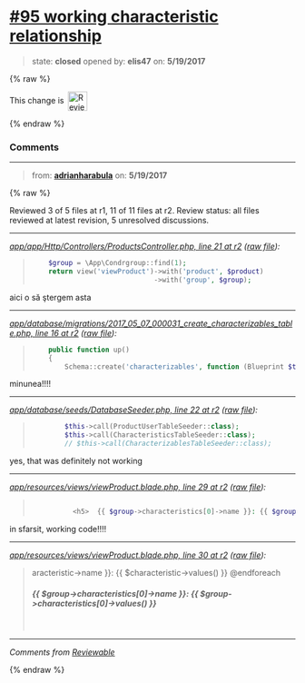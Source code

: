 # [\#95 working characteristic relationship](https://github.com/adrianharabula/condr/pull/95)

> state: **closed** opened by: **elis47** on: **5/19/2017**

{% raw %}


<!-- Reviewable:start -->
This change is [<img src="https://reviewable.io/review_button.svg" height="34" align="absmiddle" alt="Reviewable"/>](https://reviewable.io/reviews/adrianharabula/condr/95)
<!-- Reviewable:end -->

{% endraw %}


### Comments

---
> from: [**adrianharabula**](https://github.com/adrianharabula/condr/pull/95#issuecomment-302641810) on: **5/19/2017**

{% raw %}




Reviewed 3 of 5 files at r1, 11 of 11 files at r2.
Review status: all files reviewed at latest revision, 5 unresolved discussions.

---

*[app/app/Http/Controllers/ProductsController.php, line 21 at r2](https://reviewable.io:443/reviews/adrianharabula/condr/95#-KkUk0RkjucoTYYnycG2:-KkUk0RkjucoTYYnycG3:b-b4nfrw) ([raw file](https://github.com/adrianharabula/condr/blob/2b8b9d1809aa97df3e23955c03bb14baf842af22/app/app/Http/Controllers/ProductsController.php#L21)):*
> ```PHP
>     $group = \App\Condrgroup::find(1);
>     return view('viewProduct')->with('product', $product)
>                               ->with('group', $group);
> ```

aici o să ştergem asta

---

*[app/database/migrations/2017_05_07_000031_create_characterizables_table.php, line 16 at r2](https://reviewable.io:443/reviews/adrianharabula/condr/95#-KkUk640ollxXbyxtGPX:-KkUk641o2CUm8vpbFCS:b-5ei5ni) ([raw file](https://github.com/adrianharabula/condr/blob/2b8b9d1809aa97df3e23955c03bb14baf842af22/app/database/migrations/2017_05_07_000031_create_characterizables_table.php#L16)):*
> ```PHP
>     public function up()
>     {
>         Schema::create('characterizables', function (Blueprint $table) {
> ```

minunea!!!!

---

*[app/database/seeds/DatabaseSeeder.php, line 22 at r2](https://reviewable.io:443/reviews/adrianharabula/condr/95#-KkUljzQmtnTIAu8Y4QH:-KkUljzQmtnTIAu8Y4QI:b-myumth) ([raw file](https://github.com/adrianharabula/condr/blob/2b8b9d1809aa97df3e23955c03bb14baf842af22/app/database/seeds/DatabaseSeeder.php#L22)):*
> ```PHP
>         $this->call(ProductUserTableSeeder::class);
>         $this->call(CharacteristicsTableSeeder::class);
>         // $this->call(CharacterizablesTableSeeder::class);
> ```

yes, that was definitely not working

---

*[app/resources/views/viewProduct.blade.php, line 29 at r2](https://reviewable.io:443/reviews/adrianharabula/condr/95#-KkUo5g_QkoRE-rrQW1X:-KkUo5g_QkoRE-rrQW1Y:bpuqcgk) ([raw file](https://github.com/adrianharabula/condr/blob/2b8b9d1809aa97df3e23955c03bb14baf842af22/app/resources/views/viewProduct.blade.php#L29)):*
> ```PHP
> 
>           <h5>  {{ $group->characteristics[0]->name }}: {{ $group->characteristics[0]->values() }}</h5>
> ```

in sfarsit, working code!!!!

---

*[app/resources/views/viewProduct.blade.php, line 30 at r2](https://reviewable.io:443/reviews/adrianharabula/condr/95#-KkUo4wk4cXZVK59bOK6:-KkUo4wk4cXZVK59bOK7:b-yefn26) ([raw file](https://github.com/adrianharabula/condr/blob/2b8b9d1809aa97df3e23955c03bb14baf842af22/app/resources/views/viewProduct.blade.php#L30)):*
> aracteristic->name }}: {{ $characteristic->values() }}</h5>
>             @endforeach
>  
>           <h5>  {{ $group->characteristics[0]->name }}: {{ $group->characteristics[0]->values() }}</h5>
>  

---


*Comments from [Reviewable](https://reviewable.io:443/reviews/adrianharabula/condr/95)*
<!-- Sent from Reviewable.io -->

{% endraw %}
